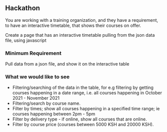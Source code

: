 ## Hackathon

You  are working with a training organization, and they have a requirement, to have an interactive timetable, that shows their courses on offer.

Create a page that has an interactive timetable pulling from the json data file, using javascript

### Minimum Requirement

Pull data from a json file, and show it on the interactive table

### What we would like to see

- Filtering/searching of the data in the table, for e.g filtering by getting courses happening in a date range, i.e. all courses happening in October 2021 - November 2021
- Filtering/search by course name. 
- Filter by times; show all courses happening in a specified time range; ie courses happening between 2pm - 5pm
- Filter by delivery type - if online, show all courses that are online.
- Filter by course price (courses between 5000 KSH and 20000 KSH).
